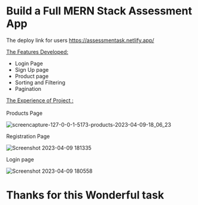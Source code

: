 
# Build a Full MERN Stack Assessment App

The deploy link for users https://assessmentask.netlify.app/ 

 <ins>The Features Developed: </ins>

 <ul>
   <li>Login Page </li>
   <li>Sign Up page</li>
   <li>Product page</li>
   <li>Sorting and Filtering</li>
   <li>Pagination</li>
 </ul>
  
  <ins>The Experience of Project :</ins> <br/><br/>
Products Page

![screencapture-127-0-0-1-5173-products-2023-04-09-18_06_23](https://user-images.githubusercontent.com/113687128/230773098-bbb2f618-bfc2-4781-a8dd-a27cf28b0b3d.png)

Registration Page

![Screenshot 2023-04-09 181335](https://user-images.githubusercontent.com/113687128/230773184-50619461-e506-4ceb-a44c-2381d308edf6.png)

Login page

![Screenshot 2023-04-09 180558](https://user-images.githubusercontent.com/113687128/230773200-b8c31c99-cf50-4e7a-a873-38d9ec5a0521.png)


# Thanks for this Wonderful task
 
 
